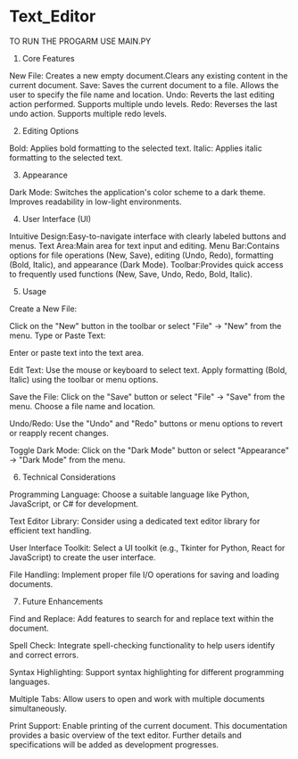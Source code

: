 # Text_Editor
TO RUN THE PROGARM USE MAIN.PY
1. Core Features

New File: Creates a new empty document.Clears any existing content in the current document.
Save: Saves the current document to a file. Allows the user to specify the file name and location.
Undo: Reverts the last editing action performed. Supports multiple undo levels.
Redo: Reverses the last undo action. Supports multiple redo levels.

2. Editing Options

Bold: Applies bold formatting to the selected text.
Italic: Applies italic formatting to the selected text.

3. Appearance

Dark Mode: Switches the application's color scheme to a dark theme. Improves readability in low-light environments.

4. User Interface (UI)

Intuitive Design:Easy-to-navigate interface with clearly labeled buttons and menus.
Text Area:Main area for text input and editing.
Menu Bar:Contains options for file operations (New, Save), editing (Undo, Redo), formatting (Bold, Italic), and appearance (Dark Mode).
Toolbar:Provides quick access to frequently used functions (New, Save, Undo, Redo, Bold, Italic).

5. Usage

Create a New File:

Click on the "New" button in the toolbar or select "File" -> "New" from the menu.
Type or Paste Text:

Enter or paste text into the text area.

Edit Text:
Use the mouse or keyboard to select text.
Apply formatting (Bold, Italic) using the toolbar or menu options.

Save the File:
Click on the "Save" button or select "File" -> "Save" from the menu.
Choose a file name and location.

Undo/Redo:
Use the "Undo" and "Redo" buttons or menu options to revert or reapply recent changes.

Toggle Dark Mode:
Click on the "Dark Mode" button or select "Appearance" -> "Dark Mode" from the menu.

6. Technical Considerations

Programming Language:
Choose a suitable language like Python, JavaScript, or C# for development.

Text Editor Library:
Consider using a dedicated text editor library for efficient text handling.

User Interface Toolkit:
Select a UI toolkit (e.g., Tkinter for Python, React for JavaScript) to create the user interface.

File Handling:
Implement proper file I/O operations for saving and loading documents.

7. Future Enhancements

Find and Replace:
Add features to search for and replace text within the document.

Spell Check:
Integrate spell-checking functionality to help users identify and correct errors.

Syntax Highlighting:
Support syntax highlighting for different programming languages.

Multiple Tabs:
Allow users to open and work with multiple documents simultaneously.

Print Support:
Enable printing of the current document.
This documentation provides a basic overview of the text editor. Further details and specifications will be added as development progresses.
